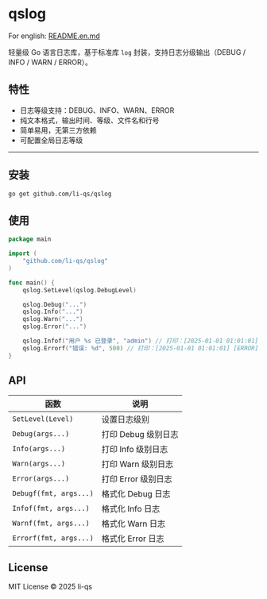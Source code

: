 # qslog

For english: [README.en.md](README.en.md)

轻量级 Go 语言日志库，基于标准库 `log` 封装，支持日志分级输出（DEBUG / INFO / WARN / ERROR）。

## 特性

- 日志等级支持：DEBUG、INFO、WARN、ERROR
- 纯文本格式，输出时间、等级、文件名和行号
- 简单易用，无第三方依赖
- 可配置全局日志等级

---

## 安装

```bash
go get github.com/li-qs/qslog
```

## 使用

```go
package main

import (
	"github.com/li-qs/qslog"
)

func main() {
	qslog.SetLevel(qslog.DebugLevel)

	qslog.Debug("...")
	qslog.Info("...")
	qslog.Warn("...")
	qslog.Error("...")

	qslog.Infof("用户 %s 已登录", "admin") // 打印：[2025-01-01 01:01:01] [INFO] 用户 admin 已登录
	qslog.Errorf("错误: %d", 500) // 打印：[2025-01-01 01:01:01] [ERROR] 错误: 500
}
```

## API

| 函数                   | 说明                |
| ---------------------- | ------------------- |
| `SetLevel(Level)`      | 设置日志级别        |
| `Debug(args...)`       | 打印 Debug 级别日志 |
| `Info(args...)`        | 打印 Info 级别日志  |
| `Warn(args...)`        | 打印 Warn 级别日志  |
| `Error(args...)`       | 打印 Error 级别日志 |
| `Debugf(fmt, args...)` | 格式化 Debug 日志   |
| `Infof(fmt, args...)`  | 格式化 Info 日志    |
| `Warnf(fmt, args...)`  | 格式化 Warn 日志    |
| `Errorf(fmt, args...)` | 格式化 Error 日志   |

## License

MIT License © 2025 li-qs

